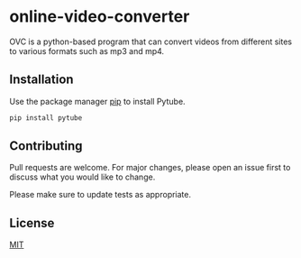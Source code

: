 # online-video-converter

OVC is a python-based program that can convert videos from different sites to various formats such as mp3 and mp4.

## Installation

Use the package manager [pip](https://pip.pypa.io/en/stable/) to install Pytube.

```bash
pip install pytube
```
## Contributing
Pull requests are welcome. For major changes, please open an issue first to discuss what you would like to change.

Please make sure to update tests as appropriate.

## License
[MIT](https://choosealicense.com/licenses/mit/)
